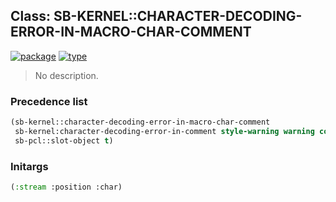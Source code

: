 ## Class: SB-KERNEL::CHARACTER-DECODING-ERROR-IN-MACRO-CHAR-COMMENT
[![package](https://img.shields.io/badge/Package-SB--KERNEL-5f9ea0.svg?style=social&colorA=999999)](../) [![type](https://img.shields.io/badge/Type-Class-5f9ea0.svg?style=social&colorA=999999)](../#class) 

> No description.

### Precedence list
```cl
(sb-kernel::character-decoding-error-in-macro-char-comment
 sb-kernel:character-decoding-error-in-comment style-warning warning condition
 sb-pcl::slot-object t)
```
### Initargs
```cl
(:stream :position :char)
```
